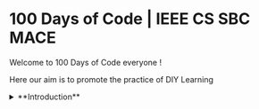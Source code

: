 # 100 Days of Code | IEEE CS SBC MACE

Welcome to 100 Days of Code everyone !

Here our aim is to promote the practice of DIY Learning

<details>
<summary> **Introduction** </summary>
<br>
 **Insert Intro to 100 days of Code Here**
</details>
